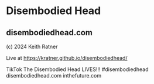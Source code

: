 # Disembodied Head

## disembodiedhead.com

(c) 2024 Keith Ratner

Live at https://kratner.github.io/disembodiedhead/

TikTok
The Disembodied Head LIVES!!! #disembodiedhead disembodiedhead.com inthefuture.com
